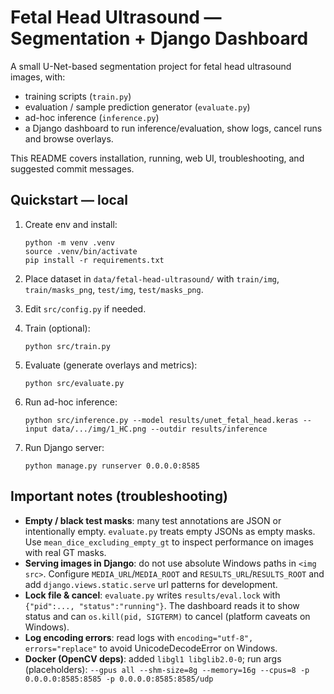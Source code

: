
# Fetal Head Ultrasound — Segmentation + Django Dashboard

A small U-Net-based segmentation project for fetal head ultrasound images, with:
- training scripts (`train.py`)
- evaluation / sample prediction generator (`evaluate.py`)
- ad-hoc inference (`inference.py`)
- a Django dashboard to run inference/evaluation, show logs, cancel runs and browse overlays.

This README covers installation, running, web UI, troubleshooting, and suggested commit messages.

## Quickstart — local

1. Create env and install:
   ```
   python -m venv .venv
   source .venv/bin/activate
   pip install -r requirements.txt
   ```

2. Place dataset in `data/fetal-head-ultrasound/` with `train/img`, `train/masks_png`, `test/img`, `test/masks_png`.

3. Edit `src/config.py` if needed.

4. Train (optional):
   ```
   python src/train.py
   ```

5. Evaluate (generate overlays and metrics):
   ```
   python src/evaluate.py
   ```

6. Run ad-hoc inference:
   ```
   python src/inference.py --model results/unet_fetal_head.keras --input data/.../img/1_HC.png --outdir results/inference
   ```

7. Run Django server:
   ```
   python manage.py runserver 0.0.0.0:8585
   ```

## Important notes (troubleshooting)

- **Empty / black test masks**: many test annotations are JSON or intentionally empty. `evaluate.py` treats empty JSONs as empty masks. Use `mean_dice_excluding_empty_gt` to inspect performance on images with real GT masks.
- **Serving images in Django**: do not use absolute Windows paths in `<img src>`. Configure `MEDIA_URL`/`MEDIA_ROOT` and `RESULTS_URL`/`RESULTS_ROOT` and add `django.views.static.serve` url patterns for development.
- **Lock file & cancel**: `evaluate.py` writes `results/eval.lock` with `{"pid":..., "status":"running"}`. The dashboard reads it to show status and can `os.kill(pid, SIGTERM)` to cancel (platform caveats on Windows).
- **Log encoding errors**: read logs with `encoding="utf-8", errors="replace"` to avoid UnicodeDecodeError on Windows.
- **Docker (OpenCV deps)**: added `libgl1 libglib2.0-0`; run args (placeholders): `--gpus all --shm-size=8g --memory=16g --cpus=8 -p 0.0.0.0:8585:8585 -p 0.0.0.0:8585:8585/udp`
